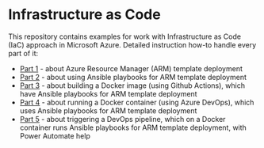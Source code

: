 # Infrastructure as Code
This repository contains examples for work with Infrastructure as Code (IaC) approach in Microsoft Azure. Detailed instruction how-to handle every part of it:
- [Part 1](https://github.com/groovy-sky/azure/tree/master/iac-00) - about Azure Resource Manager (ARM) template deployment
- [Part 2](https://github.com/groovy-sky/azure/tree/master/iac-01)  - about using Ansible playbooks for ARM template deployment
- [Part 3](https://github.com/groovy-sky/azure/tree/master/iac-02)  - about building a Docker image (using Github Actions), which have Ansible playbooks for ARM template deployment
- [Part 4](https://github.com/groovy-sky/azure/tree/master/iac-03)  - about running a Docker container (using Azure DevOps), which uses Ansible playbooks for ARM template deployment
- [Part 5](https://github.com/groovy-sky/azure/tree/master/iac-04)  - about triggering a DevOps pipeline, which on a Docker container runs Ansible playbooks for ARM template deployment, with Power Automate help
